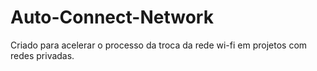 # Auto-Connect-Network

Criado para acelerar o processo da troca da rede wi-fi em projetos com redes privadas.